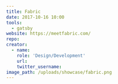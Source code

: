 ```yaml
---
title: Fabric
date: 2017-10-16 10:00
tools:
  - gatsby
website: https://meetfabric.com/
repo:
creator:
  - name:
    role: 'Design/Development'
    url:
    twitter_username:
image_path: /uploads/showcase/fabric.png
---
```

